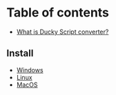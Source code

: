# Table of contents

* [What is Ducky Script converter?](README.md)

## Install

* [Windows](install/windows.md)
* [Linux](install/linux.md)
* [MacOS](install/macos.md)

